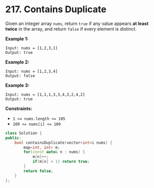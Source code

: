 # 217. Contains Duplicate

Given an integer array `nums`, return `true` if any value appears **at least twice** in the array, and return `false` if every element is distinct.

**Example 1:**

```
Input: nums = [1,2,3,1]
Output: true

```

**Example 2:**

```
Input: nums = [1,2,3,4]
Output: false

```

**Example 3:**

```
Input: nums = [1,1,1,3,3,4,3,2,4,2]
Output: true

```

**Constraints:**

- `1 <= nums.length <= 105`
- `109 <= nums[i] <= 109`

```cpp
class Solution {
public:
    bool containsDuplicate(vector<int>& nums) {
        map<int, int> m;
        for(const auto& n : nums) {
            m[n]++;
            if(m[n] > 1) return true;
        }
        return false;
    }
};
```